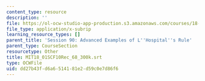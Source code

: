```yaml
---
content_type: resource
description: ''
file: https://ol-ocw-studio-app-production.s3.amazonaws.com/courses/18-01sc-single-variable-calculus-fall-2010/dd27b43fd6a6514181e2d59c0e7d86f6_MIT18_01SCF10Rec_68_300k.vtt
file_type: application/x-subrip
learning_resource_types: []
parent_title: 'Session 90: Advanced Examples of L''Hospital''s Rule'
parent_type: CourseSection
resourcetype: Other
title: MIT18_01SCF10Rec_68_300k.srt
type: OCWFile
uid: dd27b43f-d6a6-5141-81e2-d59c0e7d86f6
---
```

